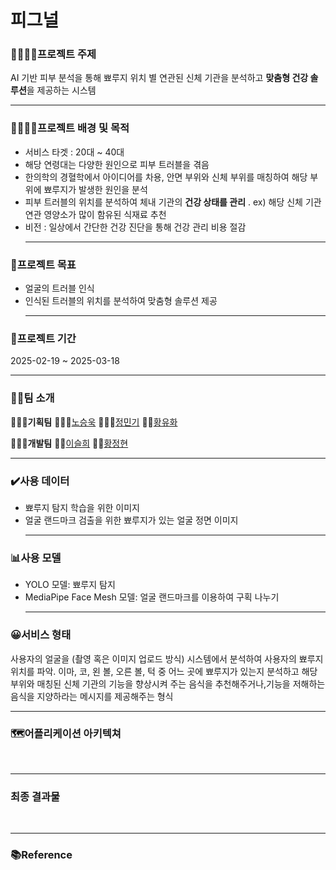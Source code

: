 # 피그널

### 👨‍👩‍👦‍👦프로젝트 주제
AI 기반 피부 분석을 통해 뾰루지 위치 별 연관된 신체 기관을 분석하고 **맞춤형 건강 솔루션**을 제공하는 시스템
<br><hr>

### 👨‍👩‍👦‍👦프로젝트 배경 및 목적
- 서비스 타겟 : 20대 ~ 40대
- 해당 연령대는 다양한 원인으로 피부 트러블을 겪음
- 한의학의 경혈학에서 아이디어를 차용, 안면 부위와 신체 부위를 매칭하여 해당 부위에 뾰루지가 발생한 원인을 분석
- 피부 트러블의 위치를 분석하여 체내 기관의 **건강 상태를 관리** . ex) 해당 신체 기관 연관 영양소가 많이 함유된 식재료 추천 
- 비전 : 일상에서 간단한 건강 진단을 통해 건강 관리 비용 절감
<br><hr>

### 🚩프로젝트 목표
- 얼굴의 트러블 인식
- 인식된 트러블의 위치를 분석하여 맞춤형 솔루션 제공
<br><hr>

### 📆프로젝트 기간
2025-02-19 ~ 2025-03-18
<br><hr>

### 👨‍👨팀 소개
🧑🏻‍💼**기획팀**
🙋🏼‍♂️[노승욱](https://github.com/woogieboogit)
🙋🏼‍♂️[정민기](https://github.com/mingi98)
🙋🏼[황유화](https://github.com/heyhwa)

👩🏻‍💻**개발팀**
🙋🏼‍[이슬희](https://github.com/howith29)
🙋🏼[황정현](https://github.com/hhjhhjh) 
<br><hr>

### ✔️사용 데이터
- 뾰루지 탐지 학습을 위한 이미지
- 얼굴 랜드마크 검출을 위한 뾰루지가 있는 얼굴 정면 이미지
<br><hr>

### 📊사용 모델
- YOLO 모델: 뾰루지 탐지
- MediaPipe Face Mesh 모델: 얼굴 랜드마크를 이용하여 구획 나누기
<br><hr>

### 😀서비스 형태
사용자의 얼굴을 (촬영 혹은 이미지 업로드 방식) 시스템에서 분석하여 사용자의 뾰루지 위치를 파악. 이마, 코, 왼 볼, 오른 볼, 턱 중 어느 곳에 뾰루지가 있는지 분석하고 해당 부위와 매칭된 신체 기관의 기능을 향상시켜 주는 음식을 추천해주거나,기능을 저해하는 음식을 지양하라는 메시지를 제공해주는 형식
<br><hr>

### 🗺️어플리케이션 아키텍쳐
<br><hr>

### 최종 결과물
<br><hr>

### 📚Reference

